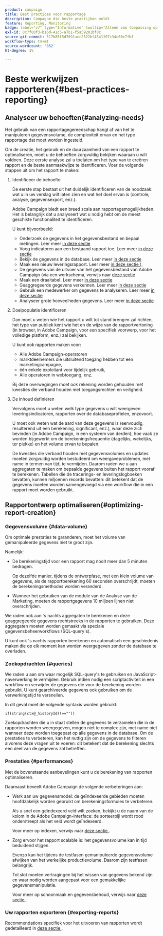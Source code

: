 ```yaml
---
product: campaign
title: Best practices voor rapportage
description: Campagne die beste praktijken meldt
feature: Reporting, Monitoring
badge: label="v7" type="Informative" tooltip="Alleen van toepassing op Campaign Classic v7"
exl-id: 0c7f00f3-b16d-41c5-a7b1-f5a59201bf8c
source-git-commit: 517b85f5d7691acc2522bf4541f07c34c60c7fbf
workflow-type: tm+mt
source-wordcount: '852'
ht-degree: 1%

---
```


# Beste werkwijzen rapporteren{#best-practices-reporting}



## Analyseer uw behoeften{#analyzing-needs}

Het gebruik van een rapportagegereedschap hangt af van het te manipuleren gegevensvolume, de complexiteit ervan en het type rapportage dat moet worden ingesteld.

Om de creatie, het gebruik en de duurzaamheid van een rapport te optimaliseren, moet u de behoeften zorgvuldig bekijken waaraan u wilt voldoen. Deze eerste analyse zal u toelaten om het type van te creëren rapport en de beste aanmaakwijze te identificeren. Voer de volgende stappen uit om het rapport te maken:

1. Identificeer de behoefte

   De eerste stap bestaat uit het duidelijk identificeren van de noodzaak: wat u in uw verslag wilt laten zien en wat het doel ervan is (controle, analyse, gegevensexport, enz.).

   Adobe Campaign biedt een breed scala aan rapportagemogelijkheden. Het is belangrijk dat u analyseert wat u nodig hebt om de meest geschikte functionaliteit te identificeren.

   U kunt bijvoorbeeld:

   * Onderzoek de gegevens in het gegevensbestand en bepaal metingen. Leer meer [ in deze sectie ](../../reporting/using/ac-cubes.md)
   * Voeg indicatoren aan een bestaand rapport toe. Leer meer [ in deze sectie ](../../reporting/using/about-reports-creation-in-campaign.md)
   * Bekijk de gegevens in de database. Leer meer [ in deze sectie ](../../reporting/using/about-descriptive-analysis.md)
   * Maak een nieuw leveringsrapport. Leer meer [ in deze sectie ](../../reporting/using/about-reports-creation-in-campaign.md)),
   * De gegevens van de uitvoer van het gegevensbestand van Adobe Campaign (via een werkschema, verwijs naar [ deze sectie ](../../workflow/using/about-workflows.md)
   * Maak een draaitabel. Leer meer [ in deze sectie ](../../reporting/using/creating-a-table.md#creating-a-breakdown-or-pivot-table)
   * Geaggregeerde gegevens verkennen. Leer meer [ in deze sectie ](../../reporting/using/ac-cubes.md)
   * Gebruik een medewerker om gegevens te analyseren. Leer meer [ in deze sectie ](../../reporting/using/about-descriptive-analysis.md)
   * Analyseer grote hoeveelheden gegevens. Leer meer [ in deze sectie ](../../reporting/using/about-reports-creation-in-campaign.md)

1. Doelpopulatie identificeren

   Dan moet u weten wie het rapport u wilt tot stand brengen zal richten, het type van publiek kent wie het en de wijze van de rapportvertoning (in browser, in Adobe Campaign, voor een specifiek voorwerp, voor het volledige platform, enz.) zal bekijken.

   U kunt ook rapporten maken voor:

   * Alle Adobe Campaign-operatoren
   * marktdeelnemers die uitsluitend toegang hebben tot een marketingcampagne,
   * één enkele exploitant voor tijdelijk gebruik,
   * Alle operatoren in webtoegang, enz.

   Bij deze overwegingen moet ook rekening worden gehouden met kwesties die verband houden met toegangsrechten en veiligheid.

1. De inhoud definiëren

   Vervolgens moet u weten welk type gegevens u wilt weergeven: leveringsindicatoren, rapporten over de databaseprofielen, enzovoort.

   U moet ook weten wat de aard van deze gegevens is (eenvoudig, resulterend uit een berekening, significant, enz.), waar deze zich bevinden (in Adobe Campaign, in een systeem van derden), hoe vaak ze worden bijgewerkt om de berekeningsfrequentie (dagelijks, wekelijks, ter plekke) en het volume ervan te bepalen.

   De kwesties die verband houden met gegevensvolumes en updates moeten zorgvuldig worden bestudeerd om weergaveproblemen, met name in termen van tijd, te vermijden. Daarom raden we u aan aggregaten te maken om bepaalde gegevens buiten het rapport vooraf te berekenen. Tabellen die de tracerings- en leveringslogboeken bevatten, kunnen miljoenen records bevatten: dit betekent dat de gegevens moeten worden samengevoegd via een workflow die in een rapport moet worden gebruikt.

## Rapportontwerp optimaliseren{#optimizing-report-creation}

### Gegevensvolume {#data-volume}

Om optimale prestaties te garanderen, moet het volume van gemanipuleerde gegevens niet te groot zijn.

Namelijk:

* De berekeningstijd voor een rapport mag nooit meer dan 5 minuten bedragen.

  Op dezelfde manier, tijdens de ontwerpfase, met een klein volume van gegevens, als de rapportberekening 60 seconden overschrijdt, moeten de berekeningsmethodes worden veranderd.

* Wanneer het gebruiken van de module van de Analyse van de Marketing, moeten de rapportgegevens 10 miljoen lijnen niet overschrijden.

We raden ook aan &#39;s nachts aggregaten te berekenen en deze geaggregeerde gegevens rechtstreeks in de rapporten te gebruiken. Deze aggregaten moeten worden gemaakt via speciale gegevensbeheerworkflows (SQL-query&#39;s).

U kunt ook &#39;s nachts rapporten berekenen en automatisch een geschiedenis maken die op elk moment kan worden weergegeven zonder de database te overladen.

### Zoekopdrachten {#queries}

We raden u aan om waar mogelijk SQL-query&#39;s te gebruiken en JavaScript-naverwerking te vermijden. Gebruik indien nodig een scriptactiviteit in een workflow en verwijder de gegevens die voor de berekening worden gebruikt. U kunt gearchiveerde gegevens ook gebruiken om de verwerkingstijd te versnellen.

In dit geval moet de volgende syntaxis worden gebruikt:

```
if(string(ctx@_historyId)!==""))
```

Zoekopdrachten die u in staat stellen de gegevens te verzamelen die in de rapporten worden weergegeven, mogen niet te complex zijn, met name niet wanneer deze worden toegepast op alle gegevens in de database. Om de prestaties te verbeteren, kan het nuttig zijn om de gegevens te filteren alvorens deze vragen uit te voeren: dit betekent dat de berekening slechts een deel van de gegevens zal betreffen.

### Prestaties {#performances}

Met de bovenstaande aanbevelingen kunt u de berekening van rapporten optimaliseren.

Daarnaast beveelt Adobe Campaign de volgende verbeteringen aan:

* Werk aan uw gegevensmodel: de geïndexeerde gebieden moeten hoofdzakelijk worden gebruikt om berekeningsformules te verbeteren.

  Als u snel een geïndexeerd veld wilt zoeken, bekijkt u de naam van de kolom in de Adobe Campaign-interface: de sorteerpijl wordt rood onderstreept als het veld wordt geïndexeerd.

  Voor meer op indexen, verwijs naar [ deze sectie ](../../configuration/using/data-model-best-practices.md#indexes).

* Zorg ervoor het rapport scalable is: het gegevensvolume kan in tijd beduidend stijgen.

  Evenzo kan het tijdens de testfasen gemanipuleerde gegevensvolume afwijken van het werkelijke productievolume. Daarom zijn testfasen belangrijk.

  Tot slot moeten vertragingen bij het wissen van gegevens bekend zijn en waar nodig worden aangepast voor een gemakkelijke gegevensmanipulatie.

  Voor meer op schoonmaak en gegevensbehoud, verwijs naar [ deze sectie ](../../configuration/using/data-model-best-practices.md#data-retention).

### Uw rapporten exporteren {#exporting-reports}

Recommendations specifiek voor het uitvoeren van rapporten wordt gedetailleerd in [ deze sectie ](../../reporting/using/actions-on-reports.md#exporting-a-report).
